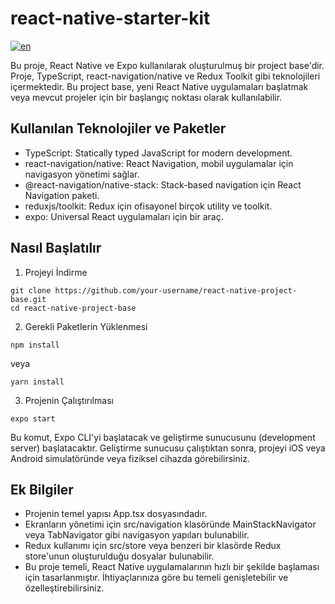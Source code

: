 
# react-native-starter-kit
[![en](https://img.shields.io/badge/lang-en-blue.svg)](https://github.com/erdembasogul/react-native-starter-kit/blob/main/README.md)

Bu proje, React Native ve Expo kullanılarak oluşturulmuş bir project base'dir. Proje, TypeScript, react-navigation/native ve Redux Toolkit gibi teknolojileri içermektedir. Bu project base, yeni React Native uygulamaları başlatmak veya mevcut projeler için bir başlangıç ​​noktası olarak kullanılabilir.


## Kullanılan Teknolojiler ve Paketler
* TypeScript: Statically typed JavaScript for modern development.
* react-navigation/native: React Navigation, mobil uygulamalar için navigasyon yönetimi sağlar.
* @react-navigation/native-stack: Stack-based navigation için React Navigation paketi.
* reduxjs/toolkit: Redux için ofisayonel birçok utility ve toolkit.
* expo: Universal React uygulamaları için bir araç.

## Nasıl Başlatılır

1. Projeyi İndirme

```
git clone https://github.com/your-username/react-native-project-base.git
cd react-native-project-base
```

2. Gerekli Paketlerin Yüklenmesi

```
npm install
```
  veya

```
yarn install
```

3. Projenin Çalıştırılması

```
expo start
```

Bu komut, Expo CLI'yi başlatacak ve geliştirme sunucusunu (development server) başlatacaktır. Geliştirme sunucusu çalıştıktan sonra, projeyi iOS veya Android simulatöründe veya fiziksel cihazda görebilirsiniz.

## Ek Bilgiler
* Projenin temel yapısı App.tsx dosyasındadır.
* Ekranların yönetimi için src/navigation klasöründe MainStackNavigator veya TabNavigator gibi navigasyon yapıları bulunabilir.
* Redux kullanımı için src/store veya benzeri bir klasörde Redux store'unun oluşturulduğu dosyalar bulunabilir.
* Bu proje temeli, React Native uygulamalarının hızlı bir şekilde başlaması için tasarlanmıştır. İhtiyaçlarınıza göre bu temeli genişletebilir ve özelleştirebilirsiniz.
